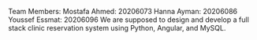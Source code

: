 Team Members:
Mostafa Ahmed: 20206073
Hanna Ayman: 20206086
Youssef Essmat: 20206096
We are supposed to design and develop a full stack clinic reservation system using Python, Angular, and MySQL.


